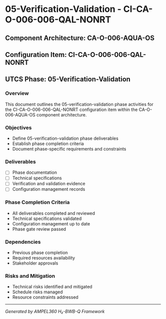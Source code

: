 # 05-Verification-Validation - CI-CA-O-006-006-QAL-NONRT

## Component Architecture: CA-O-006-AQUA-OS
## Configuration Item: CI-CA-O-006-006-QAL-NONRT
## UTCS Phase: 05-Verification-Validation

### Overview
This document outlines the 05-verification-validation phase activities for the CI-CA-O-006-006-QAL-NONRT configuration item within the CA-O-006-AQUA-OS component architecture.

### Objectives
- Define 05-verification-validation phase deliverables
- Establish phase completion criteria
- Document phase-specific requirements and constraints

### Deliverables
- [ ] Phase documentation
- [ ] Technical specifications
- [ ] Verification and validation evidence
- [ ] Configuration management records

### Phase Completion Criteria
- All deliverables completed and reviewed
- Technical specifications validated
- Configuration management up to date
- Phase gate review passed

### Dependencies
- Previous phase completion
- Required resources availability
- Stakeholder approvals

### Risks and Mitigation
- Technical risks identified and mitigated
- Schedule risks managed
- Resource constraints addressed

---
*Generated by AMPEL360 H₂-BWB-Q Framework*
